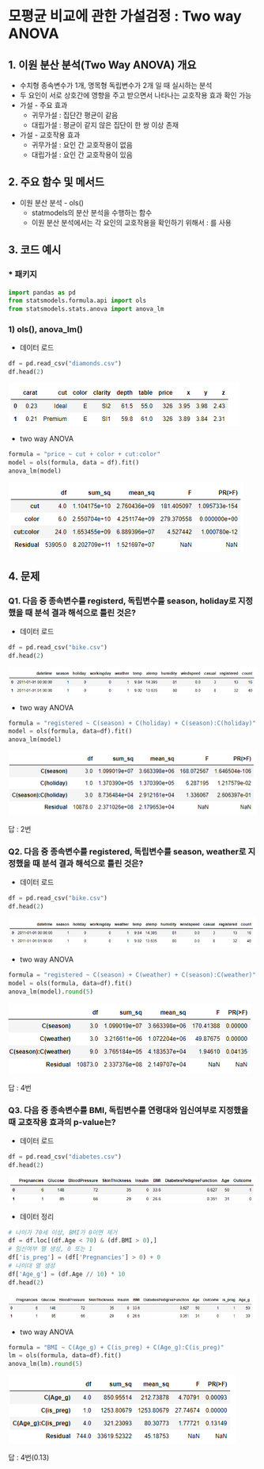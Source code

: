 # 모평균 비교에 관한 가설검정 : Two way ANOVA



## 1. 이원 분산 분석(Two Way ANOVA) 개요

- 수치형 종속변수가 1개, 명목형 독립변수가 2개 일 때 실시하는 분석
- 두 요인이 서로 상호간에 영향을 주고 받으면서 나타나는 교호작용 효과 확인 가능
- 가설 - 주요 효과
  - 귀무가설 : 집단간 평균이 같음
  - 대립가설 : 평균이 같지 않은 집단이 한 쌍 이상 존재
- 가설 - 교호작용 효과
  - 귀무가설 : 요인 간 교호작용이 없음
  - 대립가설 : 요인 간 교호작용이 있음



## 2. 주요 함수 및 메서드

- 이원 분산 분석 - ols()
  - statmodels의 분산 분석을 수행하는 함수
  - 이원 분산 분석에서는 각 요인의 교호작용을 확인하기 위해서 : 를 사용



## 3. 코드 예시



### * 패키지

```python
import pandas as pd
from statsmodels.formula.api import ols
from statsmodels.stats.anova import anova_lm
```



### 1) ols(), anova_lm()

- 데이터 로드

```python
df = pd.read_csv("diamonds.csv")
df.head(2)
```

![image-20220609000706052]([ProDS]Two_way_ANOVA.assets/image-20220609000706052.png)

- two way ANOVA

```python
formula = "price ~ cut + color + cut:color"
model = ols(formula, data = df).fit()
anova_lm(model)
```

![image-20220609000730534]([ProDS]Two_way_ANOVA.assets/image-20220609000730534.png)



## 4. 문제



### Q1. 다음 중 종속변수를 registerd, 독립변수를 season, holiday로 지정했을 때 분석 결과 해석으로 틀린 것은?



- 데이터 로드

```python
df = pd.read_csv("bike.csv")
df.head(2)
```

![image-20220609000821938]([ProDS]Two_way_ANOVA.assets/image-20220609000821938.png)

- two way ANOVA

```python
formula = "registered ~ C(season) + C(holiday) + C(season):C(holiday)" # 카테고리형 변수는 C로 지정해주어야 한다.
model = ols(formula, data=df).fit()
anova_lm(model)
```

![image-20220609000837511]([ProDS]Two_way_ANOVA.assets/image-20220609000837511.png)

답 : 2번



### Q2. 다음 중 종속변수를 registered, 독립변수를 season, weather로 지정했을 때 분석 결과 해석으로 틀린 것은?



- 데이터 로드

```python
df = pd.read_csv("bike.csv")
df.head(2)
```

![image-20220609000902746]([ProDS]Two_way_ANOVA.assets/image-20220609000902746.png)

- two way ANOVA

```python
formula = "registered ~ C(season) + C(weather) + C(season):C(weather)"
model = ols(formula, data=df).fit()
anova_lm(model).round(5)
```

![image-20220609000924447]([ProDS]Two_way_ANOVA.assets/image-20220609000924447.png)

답 : 4번



### Q3. 다음 중 종속변수를 BMI, 독립변수를 연령대와 임신여부로 지정했을 때 교호작용 효과의 p-value는?



- 데이터 로드

```python
df = pd.read_csv("diabetes.csv")
df.head(2)
```

![image-20220609000944484]([ProDS]Two_way_ANOVA.assets/image-20220609000944484.png)

- 데이터 정리

```python
# 나이가 70세 이상, BMI가 0이면 제거
df = df.loc[(df.Age < 70) & (df.BMI > 0),]
# 임신여부 열 생성, 0 또는 1
df['is_preg'] = (df['Pregnancies'] > 0) + 0
# 나이대 열 생성
df['Age_g'] = (df.Age // 10) * 10
df.head(2)
```

![image-20220609001041749]([ProDS]Two_way_ANOVA.assets/image-20220609001041749.png)

- two way ANOVA

```python
formula = "BMI ~ C(Age_g) + C(is_preg) + C(Age_g):C(is_preg)"
lm = ols(formula, data=df).fit()
anova_lm(lm).round(5)
```

![image-20220609001058209]([ProDS]Two_way_ANOVA.assets/image-20220609001058209.png)

답 : 4번(0.13)

